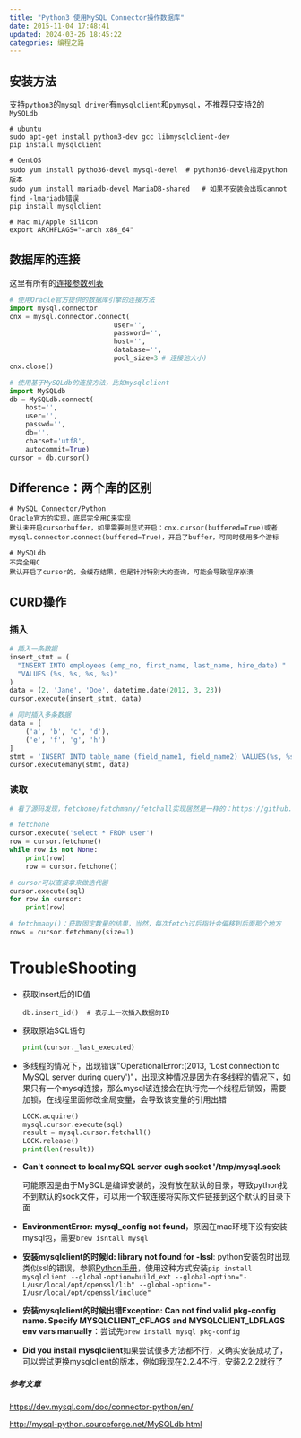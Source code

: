 ```yaml
---
title: "Python3 使用MySQL Connector操作数据库"
date: 2015-11-04 17:48:41
updated: 2024-03-26 18:45:22
categories: 编程之路
---
```

## 安装方法

支持`python3`的`mysql driver`有`mysqlclient`和`pymysql`，不推荐只支持2的`MySQLdb`

```shell
# ubuntu
sudo apt-get install python3-dev gcc libmysqlclient-dev
pip install mysqlclient

# CentOS
sudo yum install pytho36-devel mysql-devel	# python36-devel指定python版本
sudo yum install mariadb-devel MariaDB-shared	# 如果不安装会出现cannot find -lmariadb错误
pip install mysqlclient

# Mac m1/Apple Silicon
export ARCHFLAGS="-arch x86_64"
```
<!--more-->

## 数据库的连接

这里有所有的[连接参数列表](https://dev.mysql.com/doc/connector-python/en/connector-python-connectargs.html)

```python
# 使用Oracle官方提供的数据库引擎的连接方法
import mysql.connector
cnx = mysql.connector.connect(  
                          user='',
                          password='',
                          host='',
                          database='',  
                          pool_size=3 # 连接池大小)
cnx.close()

# 使用基于MySQLdb的连接方法，比如mysqlclient
import MySQLdb
db = MySQLdb.connect(
	host='', 
    user='', 
    passwd='', 
    db='', 
    charset='utf8', 
    autocommit=True)
cursor = db.cursor()
```


## Difference：两个库的区别

```shell
# MySQL Connector/Python
Oracle官方的实现，底层完全用C来实现
默认未开启cursorbuffer，如果需要则显式开启：cnx.cursor(buffered=True)或者mysql.connector.connect(buffered=True)，开启了buffer，可同时使用多个游标

# MySQLdb
不完全用C
默认开启了cursor的，会缓存结果，但是针对特别大的查询，可能会导致程序崩溃
```

## CURD操作

### 插入

```python
# 插入一条数据
insert_stmt = (
  "INSERT INTO employees (emp_no, first_name, last_name, hire_date) "
  "VALUES (%s, %s, %s, %s)"
)
data = (2, 'Jane', 'Doe', datetime.date(2012, 3, 23))
cursor.execute(insert_stmt, data)

# 同时插入多条数据
data = [
    ('a', 'b', 'c', 'd'),
    ('e', 'f', 'g', 'h')
]
stmt = 'INSERT INTO table_name (field_name1, field_name2) VALUES(%s, %s)'
cursor.executemany(stmt, data)
```
### 读取

```python
# 看了源码发现，fetchone/fatchmany/fetchall实现居然是一样的：https://github.com/PyMySQL/mysqlclient-python/blob/7d289b21728ab1a94bb1f0210a26367c6714d881/MySQLdb/cursors.py，结果都是一次取出保存，这三个方法就是在结果列表里面切片而已

# fetchone
cursor.execute('select * FROM user')
row = cursor.fetchone()
while row is not None:
    print(row)
    row = cursor.fetchone()  

# cursor可以直接拿来做迭代器
cursor.execute(sql)
for row in cursor:
    print(row)

# fetchmany()：获取固定数量的结果，当然，每次fetch过后指针会偏移到后面那个地方
rows = cursor.fetchmany(size=1)
```
# TroubleShooting

* 获取insert后的ID值  

  ```shell
  db.insert_id()  # 表示上一次插入数据的ID
  ```

* 获取原始SQL语句

  ```python
  print(cursor._last_executed)
  ```

* 多线程的情况下，出现错误"OperationalError:(2013, 'Lost connection to MySQL server during query')"，出现这种情况是因为在多线程的情况下，如果只有一个mysql连接，那么mysql该连接会在执行完一个线程后销毁，需要加锁，在线程里面修改全局变量，会导致该变量的引用出错  

  ```python
  LOCK.acquire()  
  mysql.cursor.execute(sql)  
  result = mysql.cursor.fetchall()  
  LOCK.release()
  print(len(result))
  ```

* **Can't connect to local mySQL server ough socket '/tmp/mysql.sock**

  可能原因是由于MySQL是编译安装的，没有放在默认的目录，导致python找不到默认的sock文件，可以用一个软连接将实际文件链接到这个默认的目录下面

* **EnvironmentError: mysql_config not found**，原因在mac环境下没有安装mysql包，需要`brew isntall mysql`

* **安装mysqlclient的时候ld: library not found for -lssl**: python安装包时出现类似ssl的错误，参照[Python手册](https://haofly.net/python/index.html)，使用这种方式安装`pip install mysqlclient --global-option=build_ext --global-option="-L/usr/local/opt/openssl/lib" --global-option="-I/usr/local/opt/openssl/include"`

* **安装mysqlclient的时候出错Exception: Can not find valid pkg-config name.      Specify MYSQLCLIENT_CFLAGS and MYSQLCLIENT_LDFLAGS env vars manually**：尝试先`brew install mysql pkg-config`

* **Did you install mysqlclient**如果尝试很多方法都不行，又确实安装成功了，可以尝试更换mysqlclient的版本，例如我现在2.2.4不行，安装2.2.2就行了


##### 参考文章

<https://dev.mysql.com/doc/connector-python/en/>  

<http://mysql-python.sourceforge.net/MySQLdb.html>  